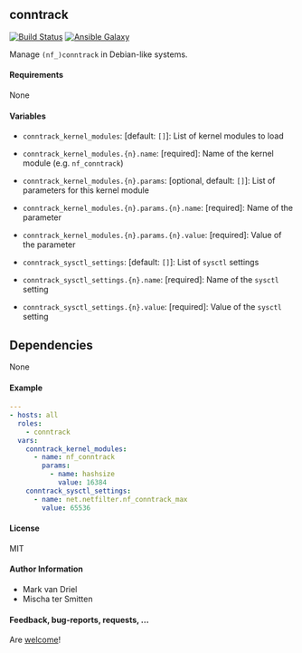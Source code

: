 ## conntrack

[![Build Status](https://travis-ci.org/Oefenweb/ansible-conntrack.svg?branch=master)](https://travis-ci.org/Oefenweb/ansible-conntrack) [![Ansible Galaxy](http://img.shields.io/badge/ansible--galaxy-conntrack-blue.svg)](https://galaxy.ansible.com/Oefenweb/conntrack)

Manage `(nf_)conntrack` in Debian-like systems.

#### Requirements

None

#### Variables

* `conntrack_kernel_modules`: [default: `[]`]: List of kernel modules to load
* `conntrack_kernel_modules.{n}.name`: [required]: Name of the kernel module (e.g. `nf_conntrack`)
* `conntrack_kernel_modules.{n}.params`: [optional, default: `[]`]: List of parameters for this kernel module
* `conntrack_kernel_modules.{n}.params.{n}.name`: [required]: Name of the parameter
* `conntrack_kernel_modules.{n}.params.{n}.value`: [required]: Value of the parameter

* `conntrack_sysctl_settings`: [default: `[]`]: List of `sysctl` settings
* `conntrack_sysctl_settings.{n}.name`: [required]: Name of the `sysctl` setting
* `conntrack_sysctl_settings.{n}.value`: [required]: Value of the `sysctl` setting

## Dependencies

None

#### Example

```yaml
---
- hosts: all
  roles:
    - conntrack
  vars:
    conntrack_kernel_modules:
      - name: nf_conntrack
        params:
          - name: hashsize
            value: 16384
    conntrack_sysctl_settings:
      - name: net.netfilter.nf_conntrack_max 
        value: 65536
```

#### License

MIT

#### Author Information

* Mark van Driel
* Mischa ter Smitten

#### Feedback, bug-reports, requests, ...

Are [welcome](https://github.com/Oefenweb/ansible-conntrack/issues)!
